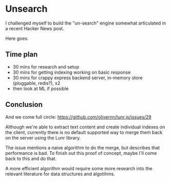 # Unsearch

I challenged myself to build the "un-search" engine somewhat articulated in a recent Hacker News post.

Here goes.

## Time plan

- 30 mins for research and setup
- 30 mins for getting indexing working on basic response
- 30 mins for crappy express backend server, in-memory store (pluggable, redis?), x2
- then look at ML if possible

## Conclusion

And we come full circle:
https://github.com/olivernn/lunr.js/issues/29

Although we're able to extract text content and create individual indexes on the client, currently there is no default supported way to merge them back on the server using the Lunr library.

The issue mentions a naive algorithm to do the merge, but describes that performance is bad. To finish out this proof of concept, maybe I'll come back to this and do that.

A more efficient algorithm would require some more research into the relevant literature for data structures and algotihms.
